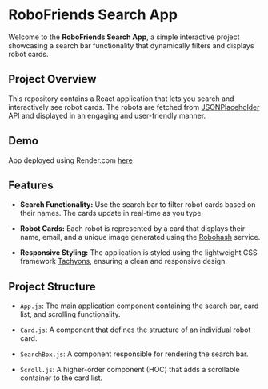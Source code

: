 # RoboFriends Search App

Welcome to the **RoboFriends Search App**, a simple interactive project showcasing a search bar functionality that dynamically filters and displays robot cards.

## Project Overview

This repository contains a React application that lets you search and interactively see robot cards. The robots are fetched from [JSONPlaceholder](https://jsonplaceholder.typicode.com/users) API and displayed in an engaging and user-friendly manner.

## Demo

App deployed using Render.com [here](https://robofriends-search-app.onrender.com/)

## Features

- **Search Functionality:** Use the search bar to filter robot cards based on their names. The cards update in real-time as you type.

- **Robot Cards:** Each robot is represented by a card that displays their name, email, and a unique image generated using the [Robohash](https://robohash.org/) service.

- **Responsive Styling:** The application is styled using the lightweight CSS framework [Tachyons](https://tachyons.io/), ensuring a clean and responsive design.

## Project Structure

- `App.js`: The main application component containing the search bar, card list, and scrolling functionality.

- `Card.js`: A component that defines the structure of an individual robot card.

- `SearchBox.js`: A component responsible for rendering the search bar.

- `Scroll.js`: A higher-order component (HOC) that adds a scrollable container to the card list.
